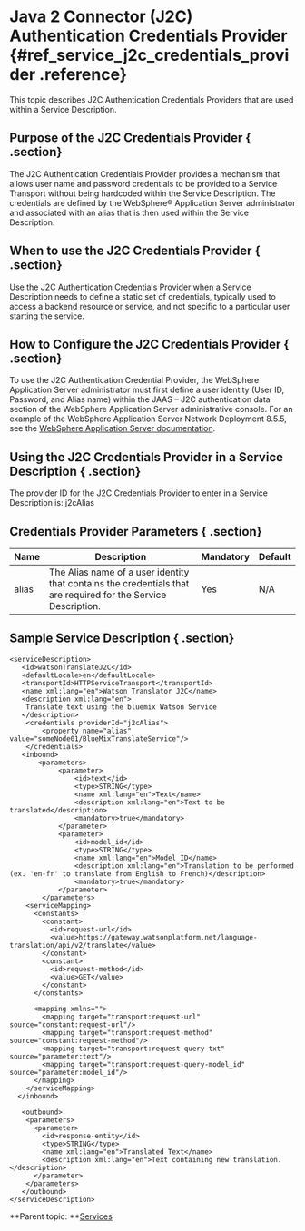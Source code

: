 # Java 2 Connector \(J2C\) Authentication Credentials Provider {#ref_service_j2c_credentials_provider .reference}

This topic describes J2C Authentication Credentials Providers that are used within a Service Description.

## Purpose of the J2C Credentials Provider { .section}

The J2C Authentication Credentials Provider provides a mechanism that allows user name and password credentials to be provided to a Service Transport without being hardcoded within the Service Description. The credentials are defined by the WebSphere® Application Server administrator and associated with an alias that is then used within the Service Description.

## When to use the J2C Credentials Provider { .section}

Use the J2C Authentication Credentials Provider when a Service Description needs to define a static set of credentials, typically used to access a backend resource or service, and not specific to a particular user starting the service.

## How to Configure the J2C Credentials Provider { .section}

To use the J2C Authentication Credential Provider, the WebSphere Application Server administrator must first define a user identity \(User ID, Password, and Alias name\) within the JAAS – J2C authentication data section of the WebSphere Application Server administrative console. For an example of the WebSphere Application Server Network Deployment 8.5.5, see the [WebSphere Application Server documentation](http://www-01.ibm.com/support/knowledgecenter/SSAW57_8.5.5/com.ibm.websphere.nd.doc/ae/usec_j2cauthdata.html).

## Using the J2C Credentials Provider in a Service Description { .section}

The provider ID for the J2C Credentials Provider to enter in a Service Description is: j2cAlias

## Credentials Provider Parameters { .section}

|Name|Description|Mandatory|Default|
|----|-----------|---------|-------|
|alias|The Alias name of a user identity that contains the credentials that are required for the Service Description.|Yes|N/A|

## Sample Service Description { .section}

```
<serviceDescription>
   <id>watsonTranslateJ2C</id>
   <defaultLocale>en</defaultLocale>
   <transportId>HTTPServiceTransport</transportId>
   <name xml:lang="en">Watson Translator J2C</name>
   <description xml:lang="en">
 	Translate text using the bluemix Watson Service
   </description>
	<credentials providerId="j2cAlias">
		<property name="alias" value="someNode01/BlueMixTranslateService"/>
	</credentials>
   <inbound>
	   <parameters>
			<parameter>
				<id>text</id>
				<type>STRING</type>
				<name xml:lang="en">Text</name>
				<description xml:lang="en">Text to be translated</description>
				<mandatory>true</mandatory>
			</parameter>
			<parameter>
				<id>model_id</id>
				<type>STRING</type>
				<name xml:lang="en">Model ID</name>
				<description xml:lang="en">Translation to be performed (ex. 'en-fr' to translate from English to French)</description>
				<mandatory>true</mandatory>
			</parameter>
		</parameters>
	<serviceMapping>
	  <constants>
		<constant>
		  <id>request-url</id>
		  <value>https://gateway.watsonplatform.net/language-translation/api/v2/translate</value>
		</constant>
		<constant>
		  <id>request-method</id>
		  <value>GET</value>
		</constant>
	  </constants>

	  <mapping xmlns="">
		<mapping target="transport:request-url" source="constant:request-url"/>
		<mapping target="transport:request-method" source="constant:request-method"/>
		<mapping target="transport:request-query-txt" source="parameter:text"/>
		<mapping target="transport:request-query-model_id" source="parameter:model_id"/>
	  </mapping>
	</serviceMapping>
  </inbound>

   <outbound>
 	<parameters>
 	  <parameter>
 		<id>response-entity</id>
 		<type>STRING</type>
		<name xml:lang="en">Translated Text</name>
 		<description xml:lang="en">Text containing new translation.</description>
 	  </parameter>
 	</parameters>
   </outbound>
</serviceDescription>
```

**Parent topic: **[Services](ref_services_toc.md)

